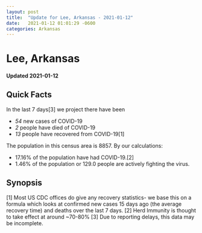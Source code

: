 ```yaml
---
layout: post
title:  "Update for Lee, Arkansas - 2021-01-12"
date:   2021-01-12 01:01:29 -0600
categories: Arkansas
---
```


# Lee, Arkansas
#### Updated 2021-01-12

## Quick Facts

In the last 7 days[3] we project there have been
- *54* new cases of COVID-19
- *2* people have died of COVID-19
- *13* people have recovered from COVID-19[1]

The population in this census area is 8857. By our calculations:
- 17.16% of the population have had COVID-19.[2]
- 1.46% of the population or 129.0 people are actively fighting the virus.

## Synopsis




[1] Most US CDC offices do give any recovery statistics- we base this on a formula which looks at confirmed new cases
15 days ago (the average recovery time) and deaths over the last 7 days.
[2] Herd Immunity is thought to take effect at around ~70-80%
[3] Due to reporting delays, this data may be incomplete. 
    